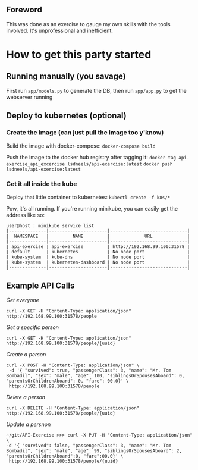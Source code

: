 ## Foreword

This was done as an exercise to gauge my own skills with the tools involved. It's unprofessional and inefficient.

# How to get this party started

## Running manually (you savage)

First run `app/models.py` to generate the DB, then run `app/app.py` to get the webserver running

## Deploy to kubernetes (optional)
### Create the image (can just pull the image too y'know)
Build the image with docker-compose:
`docker-compose build`

Push the image to the docker hub registry after tagging it:
`docker tag api-exercise_api_excercise lsdneels/api-exercise:latest`
`docker push lsdneels/api-exercise:latest`
### Get it all inside the kube
Deploy that little container to kubernetes:
`kubectl create -f k8s/*`

Pow, it's all running. If you're running minikube, you can easily get the address like so:
```
user@host : minikube service list
|--------------|----------------------|-----------------------------|
|  NAMESPACE   |         NAME         |             URL             |
|--------------|----------------------|-----------------------------|
| api-exercise | api-exercise         | http://192.168.99.100:31578 |
| default      | kubernetes           | No node port                |
| kube-system  | kube-dns             | No node port                |
| kube-system  | kubernetes-dashboard | No node port                |
|--------------|----------------------|-----------------------------|
```


## Example API Calls

*Get everyone*
```
curl -X GET -H "Content-Type: application/json"  http://192.168.99.100:31578/people
```
*Get a specific person*
```
curl -X GET -H "Content-Type: application/json"  http://192.168.99.100:31578/people/{uuid}
```
*Create a person*
```
curl -X POST -H "Content-Type: application/json" \                                                                                                                                                                                     
 -d '{ "survived": true, "passengerClass": 3, "name": "Mr. Tom Bombadil", "sex": "male", "age": 100, "siblingsOrSpousesAboard": 0, "parentsOrChildrenAboard": 0, "fare": 00.0}' \
 http://192.168.99.100:31578/people
```
*Delete a person*
```
curl -X DELETE -H "Content-Type: application/json"  http://192.168.99.100:31578/people/{uuid}
```
*Update a persnon*
```
~/git/API-Exercise >>> curl -X PUT -H "Content-Type: application/json" \                                                                                                                                                                                     -d '{ "survived": false, "passengerClass": 3, "name": "Mr. Tom Bombadil", "sex": "male", "age": 99, "siblingsOrSpousesAboard": 2, "parentsOrChildrenAboard":0, "fare":00.0}' \
 http://192.168.99.100:31578/people/{uuid}
```
